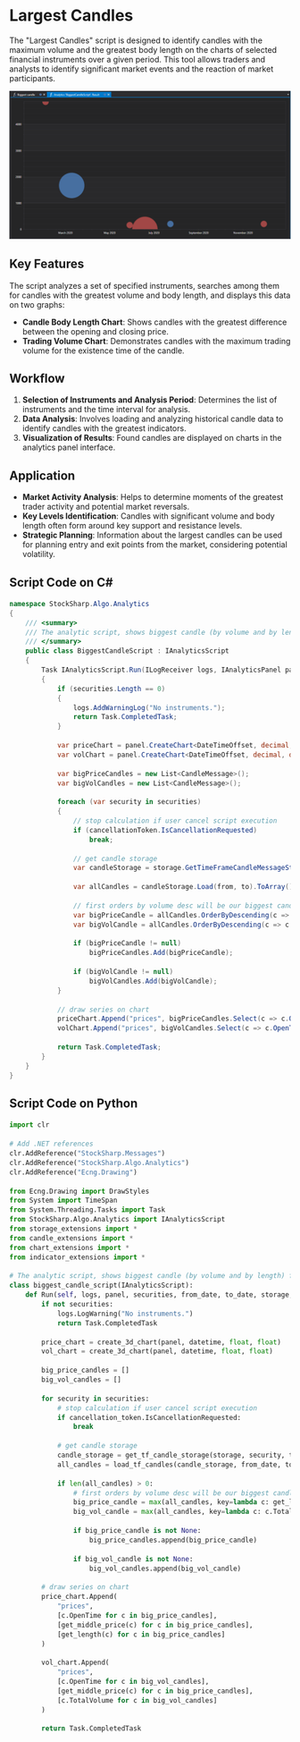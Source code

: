 # Largest Candles

The "Largest Candles" script is designed to identify candles with the maximum volume and the greatest body length on the charts of selected financial instruments over a given period. This tool allows traders and analysts to identify significant market events and the reaction of market participants.

![hydra_analytics_big_candle](../../../../images/hydra_analytics_big_candle.png)

## Key Features

The script analyzes a set of specified instruments, searches among them for candles with the greatest volume and body length, and displays this data on two graphs:

- **Candle Body Length Chart**: Shows candles with the greatest difference between the opening and closing price.
- **Trading Volume Chart**: Demonstrates candles with the maximum trading volume for the existence time of the candle.

## Workflow

1. **Selection of Instruments and Analysis Period**: Determines the list of instruments and the time interval for analysis.
2. **Data Analysis**: Involves loading and analyzing historical candle data to identify candles with the greatest indicators.
3. **Visualization of Results**: Found candles are displayed on charts in the analytics panel interface.

## Application

- **Market Activity Analysis**: Helps to determine moments of the greatest trader activity and potential market reversals.
- **Key Levels Identification**: Candles with significant volume and body length often form around key support and resistance levels.
- **Strategic Planning**: Information about the largest candles can be used for planning entry and exit points from the market, considering potential volatility.

## Script Code on C#

```cs
namespace StockSharp.Algo.Analytics
{
	/// <summary>
	/// The analytic script, shows biggest candle (by volume and by length) for specified securities.
	/// </summary>
	public class BiggestCandleScript : IAnalyticsScript
	{
		Task IAnalyticsScript.Run(ILogReceiver logs, IAnalyticsPanel panel, SecurityId[] securities, DateTime from, DateTime to, IStorageRegistry storage, IMarketDataDrive drive, StorageFormats format, TimeSpan timeFrame, CancellationToken cancellationToken)
		{
			if (securities.Length == 0)
			{
				logs.AddWarningLog("No instruments.");
				return Task.CompletedTask;
			}

			var priceChart = panel.CreateChart<DateTimeOffset, decimal, decimal>();
			var volChart = panel.CreateChart<DateTimeOffset, decimal, decimal>();

			var bigPriceCandles = new List<CandleMessage>();
			var bigVolCandles = new List<CandleMessage>();

			foreach (var security in securities)
			{
				// stop calculation if user cancel script execution
				if (cancellationToken.IsCancellationRequested)
					break;

				// get candle storage
				var candleStorage = storage.GetTimeFrameCandleMessageStorage(security, timeFrame, drive, format);

				var allCandles = candleStorage.Load(from, to).ToArray();

				// first orders by volume desc will be our biggest candle
				var bigPriceCandle = allCandles.OrderByDescending(c => c.GetLength()).FirstOrDefault();
				var bigVolCandle = allCandles.OrderByDescending(c => c.TotalVolume).FirstOrDefault();

				if (bigPriceCandle != null)
					bigPriceCandles.Add(bigPriceCandle);

				if (bigVolCandle != null)
					bigVolCandles.Add(bigVolCandle);
			}

			// draw series on chart
			priceChart.Append("prices", bigPriceCandles.Select(c => c.OpenTime), bigPriceCandles.Select(c => c.GetMiddlePrice(null)), bigPriceCandles.Select(c => c.GetLength()));
			volChart.Append("prices", bigVolCandles.Select(c => c.OpenTime), bigPriceCandles.Select(c => c.GetMiddlePrice(null)), bigVolCandles.Select(c => c.TotalVolume));

			return Task.CompletedTask;
		}
	}
}
```

## Script Code on Python

```python
import clr

# Add .NET references
clr.AddReference("StockSharp.Messages")
clr.AddReference("StockSharp.Algo.Analytics")
clr.AddReference("Ecng.Drawing")

from Ecng.Drawing import DrawStyles
from System import TimeSpan
from System.Threading.Tasks import Task
from StockSharp.Algo.Analytics import IAnalyticsScript
from storage_extensions import *
from candle_extensions import *
from chart_extensions import *
from indicator_extensions import *

# The analytic script, shows biggest candle (by volume and by length) for specified securities.
class biggest_candle_script(IAnalyticsScript):
	def Run(self, logs, panel, securities, from_date, to_date, storage, drive, format, time_frame, cancellation_token):
		if not securities:
			logs.LogWarning("No instruments.")
			return Task.CompletedTask

		price_chart = create_3d_chart(panel, datetime, float, float)
		vol_chart = create_3d_chart(panel, datetime, float, float)

		big_price_candles = []
		big_vol_candles = []

		for security in securities:
			# stop calculation if user cancel script execution
			if cancellation_token.IsCancellationRequested:
				break

			# get candle storage
			candle_storage = get_tf_candle_storage(storage, security, time_frame, drive, format)
			all_candles = load_tf_candles(candle_storage, from_date, to_date)

			if len(all_candles) > 0:
				# first orders by volume desc will be our biggest candle
				big_price_candle = max(all_candles, key=lambda c: get_length(c))
				big_vol_candle = max(all_candles, key=lambda c: c.TotalVolume)

				if big_price_candle is not None:
					big_price_candles.append(big_price_candle)

				if big_vol_candle is not None:
					big_vol_candles.append(big_vol_candle)

		# draw series on chart
		price_chart.Append(
			"prices",
			[c.OpenTime for c in big_price_candles],
			[get_middle_price(c) for c in big_price_candles],
			[get_length(c) for c in big_price_candles]
		)

		vol_chart.Append(
			"prices",
			[c.OpenTime for c in big_vol_candles],
			[get_middle_price(c) for c in big_price_candles],
			[c.TotalVolume for c in big_vol_candles]
		)

		return Task.CompletedTask
```
